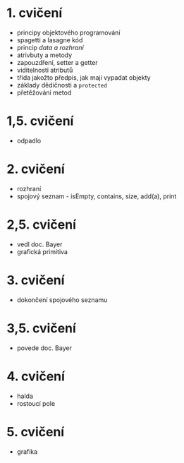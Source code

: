 # 1. cvičení
* principy objektového programování
* spagetti a lasagne kód
* princip *data a rozhraní*
* atrivbuty a metody
* zapouzdření, setter a getter
* viditelnosti atributů
* třída jakožto předpis, jak mají vypadat objekty
* základy dědičnosti  a `protected`
* přetěžování metod

# 1,5. cvičení 
* odpadlo

# 2. cvičení
* rozhraní
* spojový seznam - isEmpty, contains, size, add(a), print

# 2,5. cvičení
* vedl doc. Bayer
* grafická primitiva

# 3. cvičení
* dokončení spojového seznamu

# 3,5. cvičení
* povede doc. Bayer

# 4. cvičení
* halda
* rostoucí pole

# 5. cvičení
* grafika

